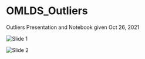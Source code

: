 # OMLDS_Outliers
Outliers Presentation and Notebook given Oct 26, 2021

![Slide 1](../../images/Slide1.png)

![Slide 2](../../images/Slide2.png)


